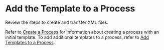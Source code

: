 # Add the Template to a Process

<span id="Create and Transfer XML files Steps" class="popUpLink">Review
the steps to create and transfer XML files. </span>

Refer to [Create a Process](Create_a_Process.htm) for information about
creating a process with an initial template. To add additional templates
to a process, refer to <span style="color: #0000ff;">[Add Templates to a
Process](Add_Templates_to_a_Process.htm)</span>.
